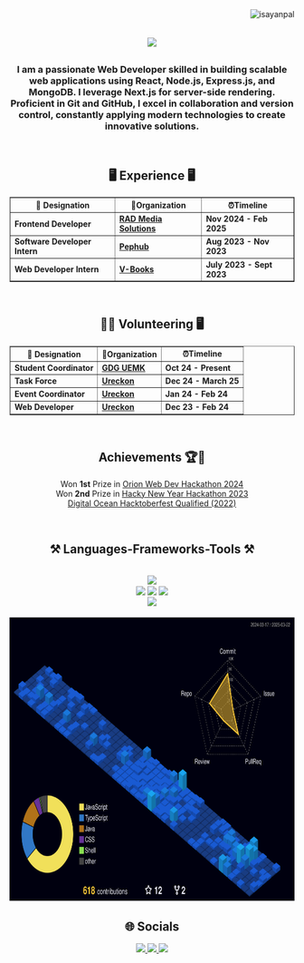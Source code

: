 <img align="right" src="https://komarev.com/ghpvc/?username=isayanpal&label=Profile%20views&color=0e75b6&style=flat" alt="isayanpal" />

<h1 align="center">
    <img src="https://readme-typing-svg.herokuapp.com/?font=Righteous&size=35&center=true&vCenter=true&width=500&height=70&duration=4000&lines=Hi+There!+👋;+I'm+Sayan!;" />
</h1>

<h3 align="center">I am a passionate Web Developer skilled in building scalable web applications using React, Node.js, Express.js, and MongoDB. I leverage Next.js for server-side rendering. Proficient in Git and GitHub, I excel in collaboration and version control, constantly applying modern technologies to create innovative solutions.</h3>

 <br/>

<h2 align="center">🖥️ Experience 🖥️</h2>
<div align="center">
        <table border="1">
        <tr>
            <th>💼 Designation</th>
            <th>🏢Organization</th>
            <th>⏰Timeline </th>
        </tr>
        <tr>
            <td><b>Frontend Developer</b></td>
            <td><a href="https://www.linkedin.com/company/rad-media-solutions/"><b>RAD Media Solutions</b></a></td>
            <td><b>Nov 2024 - Feb 2025</b></td>
        </tr>
        <tr>
            <td><b>Software Developer Intern</b></td>
            <td><a href="https://www.pephub.tech/"><b>Pephub</b></a></td>
            <td><b>Aug 2023 - Nov 2023</b></td>
        </tr>
        <tr>
            <td><b>Web Developer Intern</b></td>
            <td><a href="https://www.linkedin.com/company/v-books/?originalSubdomain=in"><b>V-Books</b></a></td>
            <td><b>July 2023 - Sept 2023</b></td>
        </tr>
    </table>
</div>

<br/>

<h2 align="center">🙋‍♂️ Volunteering 🖥️</h2>
<div align="center">
        <table border="1">
        <tr>
            <th>💼 Designation</th>
            <th>🏢Organization</th>
            <th>⏰Timeline </th>
        </tr>
        <tr>
            <td><b>Student Coordinator</b></td>
            <td><a href="https://gdg.community.dev/gdg-on-campus-university-of-engineering-management-kolkata-india/"><b>GDG UEMK</b></a></td>
            <td><b>Oct 24 - Present</b></td>
        </tr>
        <tr>
            <td><b>Task Force</b></td>
            <td><a href="https://ureckon.uem.edu.in/"><b>Ureckon</b></a></td>
            <td><b>Dec 24 - March 25</b></td>
        </tr>
        <tr>
            <td><b>Event Coordinator</b></td>
            <td><a href="https://ureckon.uem.edu.in/"><b>Ureckon</b></a></td>
            <td><b>Jan 24 - Feb 24</b></td>
        </tr>
        <tr>
            <td><b>Web Developer</b></td>
            <td><a href="https://ureckon.uem.edu.in/"><b>Ureckon</b></a></td>
            <td><b>Dec 23 - Feb 24</b></td>
        </tr>
    </table>
</div>

<br/>

<h2 align="center"> Achievements 🏆🎉 </h2>
<div align="center">
        
Won <b>1st</b> Prize in <a href="https://www.linkedin.com/posts/sayan-snigdha-pal_winner-webdevelopment-grateful-activity-7246589971577331712-sIes?utm_source=share&utm_medium=member_desktop">Orion Web Dev Hackathon 2024</a> 
        <br/>
Won <b>2nd</b> Prize in <a href="https://devpost.com/software/my-listed-habits-mlh">Hacky New Year Hackathon 2023</a>
<br/>
<a href="https://www.linkedin.com/posts/sayan-snigdha-pal_hacktoberfest2022-hacktoberfest-swags-activity-7031565461225947136-XUbn?utm_source=share&utm_medium=member_desktop">Digital Ocean Hacktoberfest Qualified (2022)</a>        
</div>

<br/>

<h2 align="center">⚒️ Languages-Frameworks-Tools ⚒️</h2>
<br/>
<div align="center">
        <img src="https://skillicons.dev/icons?i=vscode,idea,figma" />
        <br/>
        <img src="https://skillicons.dev/icons?i=html,css,tailwind,bootstrap,sass,c,java" />
            <img src="https://skillicons.dev/icons?i=javascript,typescript,react,nextjs,nodejs,express,mongodb,firebase,supabase" />
        <img src="https://skillicons.dev/icons?i=git,github,prisma,postman,docker" />
        <br/>
        <img src="https://skillicons.dev/icons?i=npm,vite,netlify,vercel"/>
<br>
<!-- </div>

<!-- <h2 align="center">⚡ Stats ⚡</h2> -->
<!-- <div align="center"> -->
<!--  <img width=390 style="margin-right: 25px;" src="https://github-readme-streak-stats.herokuapp.com/?user=isayanpal&count_private=true&theme=react&hide_border=false&border_radius=10" alt="streak stats"/>
  <img width=390 src="https://github-readme-stats.vercel.app/api?username=isayanpal&count_private=true&show_icons=true&theme=react&rank_icon=github&hide_border=false&border_radius=10" alt="readme stats" /> -->
<!-- </div> -->
<br/>
<div align=center>
    <img src="profile-3d-contrib/profile-night-view.svg" height="500" alt="Profile 3D Contrib">
</div>
<h2 align="center">🌐 Socials</h2>
<div align="center"> 
  
  <a href="https://linkedin.com/in/sayan-snigdha-pal" target="_blank">
    <img src="https://img.shields.io/badge/LinkedIn-0077B5?style=for-the-badge&logo=linkedin&logoColor=white" target="_blank" />
  </a>
<a href="https://x.com/sayanstwt" target="_blank">
    <img src="https://img.shields.io/badge/X-000000?style=for-the-badge&logo=x&logoColor=white" />
  </a>
  <a href="https://isayanpal.vercel.app" target="_blank">
     <img src="https://img.shields.io/badge/Portfolio-FF5722?style=for-the-badge&logo=todoist&logoColor=white" target="_blank" /> 
  </a>
</div>
